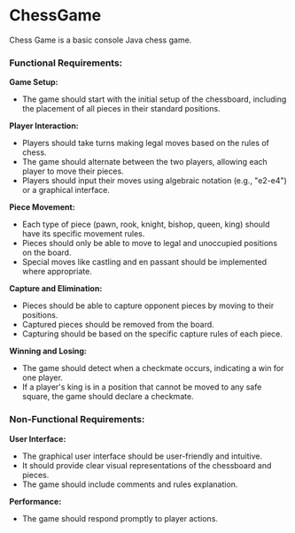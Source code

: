 # ChessGame
Chess Game is a basic console Java chess game.

### Functional Requirements:

**Game Setup:** 
- The game should start with the initial setup of the chessboard, including the placement of all pieces in their standard positions.

**Player Interaction:**

- Players should take turns making legal moves based on the rules of chess.
- The game should alternate between the two players, allowing each player to move their pieces.
- Players should input their moves using algebraic notation (e.g., "e2-e4") or a graphical interface.

**Piece Movement:**

- Each type of piece (pawn, rook, knight, bishop, queen, king) should have its specific movement rules.
- Pieces should only be able to move to legal and unoccupied positions on the board.
- Special moves like castling and en passant should be implemented where appropriate.
  
**Capture and Elimination:**

- Pieces should be able to capture opponent pieces by moving to their positions.
- Captured pieces should be removed from the board.
- Capturing should be based on the specific capture rules of each piece.

**Winning and Losing:**

- The game should detect when a checkmate occurs, indicating a win for one player.
- If a player's king is in a position that cannot be moved to any safe square, the game should declare a checkmate.
  
### Non-Functional Requirements:

**User Interface:**

- The graphical user interface should be user-friendly and intuitive.
- It should provide clear visual representations of the chessboard and pieces.
- The game should include comments and rules explanation.

**Performance:**

- The game should respond promptly to player actions.
